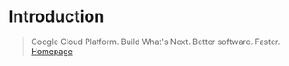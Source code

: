 # Introduction

> Google Cloud Platform. Build What's Next. Better software. Faster. [Homepage](https://cloud.google.com/)